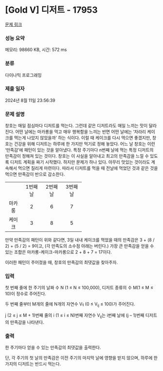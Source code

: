 # [Gold V] 디저트 - 17953 

[문제 링크](https://www.acmicpc.net/problem/17953) 

### 성능 요약

메모리: 98660 KB, 시간: 572 ms

### 분류

다이나믹 프로그래밍

### 제출 일자

2024년 8월 11일 23:56:39

### 문제 설명

<p>창호는 매일 점심마다 디저트를 먹는다. 그런데 같은 디저트라도 매일 느끼는 맛이 달라진다. 어떤 날에는 마카롱을 먹고 매우 행복함을 느끼는 반면 어떤 날에는 ‘차라리 케이크를 먹는게 나았지 않았을까’ 하는 식이다. 이럴 때 케이크를 다시 먹으면 좋겠지만, 창호는 건강을 위해 디저트는 하루에 한 가지만 먹기로 정해 놓았다. 어느 날 창호는 이런 ‘만족감’에 패턴이 있는 것을 알아냈다. 특정 주기마다 n번째 날에 먹는 특정 디저트의 만족감이 정해져 있는 것이다. 창호는 이 사실을 알아내고 최고의 만족감을 느낄 수 있도록 디저트 계획을 짜기 시작했다. 하지만 문제가 하나 있다. 아무리 맛있는 것이라도 계속해서 먹으면 질리게 마련이다. 따라서 디저트를 먹을 때 전날에 먹었던 것과 같은 것을 먹으면 만족감이 반으로 감소한다.</p>

<table class="table table-bordered" style="width: 50%;">
	<tbody>
		<tr>
			<td style="text-align: center;"> </td>
			<td style="text-align: center;">1번째 날</td>
			<td style="text-align: center;">2번째 날</td>
			<td style="text-align: center;">3번째 날</td>
		</tr>
		<tr>
			<td style="text-align: center;">마카롱</td>
			<td style="text-align: center;">2</td>
			<td style="text-align: center;">6</td>
			<td style="text-align: center;">7</td>
		</tr>
		<tr>
			<td style="text-align: center;">케이크</td>
			<td style="text-align: center;">3</td>
			<td style="text-align: center;">8</td>
			<td style="text-align: center;">5</td>
		</tr>
	</tbody>
</table>

<p>
만약 만족감의 패턴이 위와 같다면, 3일 내내 케이크를 먹었을 때의 만족감은 3 + (8 / 2) + (5 / 2) = 9이고, (각 만족도의 소수점 아래는 버린다.) 가장 큰 만족감을 얻을 수 있는 조합은 마카롱-케이크-마카롱으로 2 + 8 + 7 = 17이다.</p>

<p>이러한 패턴이 주어졌을 때, 창호의 만족감의 최댓값을 찾아주자.</p>

### 입력 

 <p>첫 번째 줄에 한 주기의 날짜 수 N (1 ≤ N ≤ 100,000), 디저트 종류의 수 M(1 ≤ M ≤ 10)이 정수로 주어진다.</p>

<p>두 번째 줄부터 M개의 줄에 N개의 자연수 V<span style="font-size: 10.8333px;">ij</span> (0 ≤ V<sub>ij</sub> ≤ 100)가 주어진다.</p>

<p>j (2 ≤ j ≤ M + 1)번째 줄의 i (1 ≤ i ≤ N)번째 자연수 V<sub>ij</sub>는 i번째 날에 (j – 1)번째 디저트의 만족감을 나타낸다.</p>

### 출력 

 <p>한 주기마다 얻을 수 있는 만족감의 최댓값을 출력한다.</p>

<p>단, 각 주기의 첫 날의 만족감은 이전 주기의 마지막 날에 영향을 받지 않으며, 하루에 한 가지의 디저트는 반드시 먹는다.</p>

